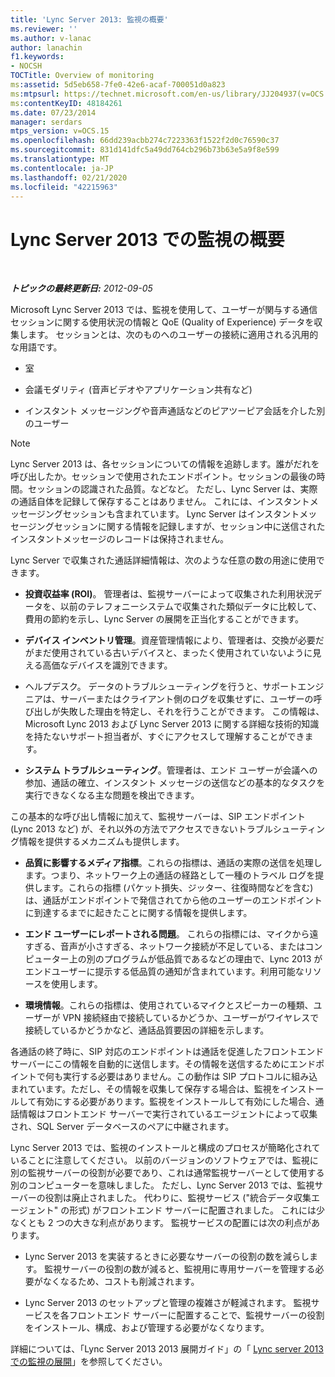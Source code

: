 ```yaml
---
title: 'Lync Server 2013: 監視の概要'
ms.reviewer: ''
ms.author: v-lanac
author: lanachin
f1.keywords:
- NOCSH
TOCTitle: Overview of monitoring
ms:assetid: 5d5eb658-7fe0-42e6-acaf-700051d0a823
ms:mtpsurl: https://technet.microsoft.com/en-us/library/JJ204937(v=OCS.15)
ms:contentKeyID: 48184261
ms.date: 07/23/2014
manager: serdars
mtps_version: v=OCS.15
ms.openlocfilehash: 66dd239acbb274c7223363f1522f2d0c76590c37
ms.sourcegitcommit: 831d141dfc5a49dd764cb296b73b63e5a9f8e599
ms.translationtype: MT
ms.contentlocale: ja-JP
ms.lasthandoff: 02/21/2020
ms.locfileid: "42215963"
---
```

<div data-xmlns="http://www.w3.org/1999/xhtml">

<div class="topic" data-xmlns="http://www.w3.org/1999/xhtml" data-msxsl="urn:schemas-microsoft-com:xslt" data-cs="https://msdn.microsoft.com/">

<div data-asp="https://msdn2.microsoft.com/asp">

# <a name="overview-of-monitoring-in-lync-server-2013"></a>Lync Server 2013 での監視の概要

</div>

<div id="mainSection">

<div id="mainBody">

<span> </span>

_**トピックの最終更新日:** 2012-09-05_

Microsoft Lync Server 2013 では、監視を使用して、ユーザーが関与する通信セッションに関する使用状況の情報と QoE (Quality of Experience) データを収集します。 セッションとは、次のものへのユーザーの接続に適用される汎用的な用語です。

  - 室

  - 会議モダリティ (音声ビデオやアプリケーション共有など)

  - インスタント メッセージングや音声通話などのピアツーピア会話を介した別のユーザー

<div>


> [!NOTE]  
> Lync Server 2013 は、各セッションについての情報を追跡します。誰がだれを呼び出したか。セッションで使用されたエンドポイント。セッションの最後の時間。セッションの認識された品質。などなど。 ただし、Lync Server は、実際の通話自体を記録して保存することはありません。 これには、インスタントメッセージングセッションも含まれています。 Lync Server はインスタントメッセージングセッションに関する情報を記録しますが、セッション中に送信されたインスタントメッセージのレコードは保持されません。



</div>

Lync Server で収集された通話詳細情報は、次のような任意の数の用途に使用できます。

  - **投資収益率 (ROI)**。 管理者は、監視サーバーによって収集された利用状況データを、以前のテレフォニーシステムで収集された類似データに比較して、費用の節約を示し、Lync Server の展開を正当化することができます。

  - **デバイス インベントリ管理**。資産管理情報により、管理者は、交換が必要だがまだ使用されている古いデバイスと、まったく使用されていないように見える高価なデバイスを識別できます。

  - ヘルプデスク。 データのトラブルシューティングを行うと、サポートエンジニアは、サーバーまたはクライアント側のログを収集せずに、ユーザーの呼び出しが失敗した理由を特定し、それを行うことができます。 この情報は、Microsoft Lync 2013 および Lync Server 2013 に関する詳細な技術的知識を持たないサポート担当者が、すぐにアクセスして理解することができます。

  - **システム トラブルシューティング**。管理者は、エンド ユーザーが会議への参加、通話の確立、インスタント メッセージの送信などの基本的なタスクを実行できなくなる主な問題を検出できます。

この基本的な呼び出し情報に加えて、監視サーバーは、SIP エンドポイント (Lync 2013 など) が、それ以外の方法でアクセスできないトラブルシューティング情報を提供するメカニズムも提供します。

  - **品質に影響するメディア指標**。これらの指標は、通話の実際の送信を処理します。つまり、ネットワーク上の通話の経路として一種のトラベル ログを提供します。これらの指標 (パケット損失、ジッター、往復時間などを含む) は、通話がエンドポイントで発信されてから他のユーザーのエンドポイントに到達するまでに起きたことに関する情報を提供します。

  - **エンド ユーザーにレポートされる問題**。 これらの指標には、マイクから遠すぎる、音声が小さすぎる、ネットワーク接続が不足している、またはコンピューター上の別のプログラムが低品質であるなどの理由で、Lync 2013 がエンドユーザーに提示する低品質の通知が含まれています。利用可能なリソースを使用します。

  - **環境情報**。これらの指標は、使用されているマイクとスピーカーの種類、ユーザーが VPN 接続経由で接続しているかどうか、ユーザーがワイヤレスで接続しているかどうかなど、通話品質要因の詳細を示します。

各通話の終了時に、SIP 対応のエンドポイントは通話を促進したフロントエンド サーバーにこの情報を自動的に送信します。その情報を送信するためにエンドポイントで何も実行する必要はありません。この動作は SIP プロトコルに組み込まれています。ただし、その情報を収集して保存する場合は、監視をインストールして有効にする必要があります。監視をインストールして有効にした場合、通話情報はフロントエンド サーバーで実行されているエージェントによって収集され、SQL Server データベースのペアに中継されます。

Lync Server 2013 では、監視のインストールと構成のプロセスが簡略化されていることに注意してください。 以前のバージョンのソフトウェアでは、監視に別の監視サーバーの役割が必要であり、これは通常監視サーバーとして使用する別のコンピューターを意味しました。 ただし、Lync Server 2013 では、監視サーバーの役割は廃止されました。 代わりに、監視サービス ("統合データ収集エージェント" の形式) がフロントエンド サーバーに配置されました。 これには少なくとも 2 つの大きな利点があります。 監視サービスの配置には次の利点があります。

  - Lync Server 2013 を実装するときに必要なサーバーの役割の数を減らします。 監視サーバーの役割の数が減ると、監視用に専用サーバーを管理する必要がなくなるため、コストも削減されます。

  - Lync Server 2013 のセットアップと管理の複雑さが軽減されます。 監視サービスを各フロントエンド サーバーに配置することで、監視サーバーの役割をインストール、構成、および管理する必要がなくなります。

詳細については、「Lync Server 2013 2013 展開ガイド」の「 [Lync server 2013 での監視の展開](lync-server-2013-deploying-monitoring.md)」を参照してください。

</div>

<span> </span>

</div>

</div>

</div>

